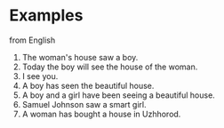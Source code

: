 # Examples #

from English
  1. The woman's house saw a boy.
  1. Today the boy will see the house of the woman.
  1. I see you.
  1. A boy has seen the beautiful house.
  1. A boy and a girl have been seeing a beautiful house.
  1. Samuel Johnson saw a smart girl.
  1. A woman has bought a house in Uzhhorod.